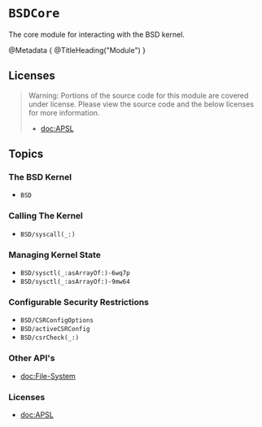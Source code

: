# ``BSDCore``

The core module for interacting with the BSD kernel.

@Metadata {
    @TitleHeading("Module")
}

## Licenses

> Warning: Portions of the source code for this module are covered under license. Please view the source code and the below licenses for more information.
>
> - <doc:APSL>

## Topics

### The BSD Kernel

- ``BSD``

### Calling The Kernel

- ``BSD/syscall(_:)``

### Managing Kernel State

- ``BSD/sysctl(_:asArrayOf:)-6wq7p``
- ``BSD/sysctl(_:asArrayOf:)-9mw64``

### Configurable Security Restrictions

- ``BSD/CSRConfigOptions``
- ``BSD/activeCSRConfig``
- ``BSD/csrCheck(_:)``

### Other API's

- <doc:File-System>

### Licenses

- <doc:APSL>